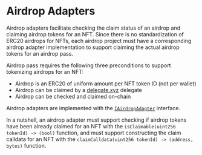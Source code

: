 # Airdrop Adapters

Airdrop adapters facilitate checking the claim status of an airdrop and
claiming airdrop tokens for an NFT. Since there is no standardization of ERC20
airdrops for NFTs, each airdrop project must have a corresponding airdrop
adapter implementation to support claiming the actual airdrop tokens for an
airdrop pass.

Airdrop pass requires the following three preconditions to support tokenizing
airdrops for an NFT:

* Airdrop is an ERC20 of uniform amount per NFT token ID (not per wallet)
* Airdrop can be claimed by a [delegate.xyz](https://delegate.xyz/) delegate
* Airdrop can be checked and claimed on-chain

Airdrop adapters are implemented with the [`IAirdropAdapter`](../src/interfaces/IAirdropAdapter.sol) interface.

In a nutshell, an airdrop adapter must support checking if airdrop tokens have
been already claimed for an NFT with the `isClaimable(uint256 tokenId) -> (bool)`
function, and must support constructing the claim calldata for an NFT with the
`claimCalldata(uint256 tokenId) -> (address, bytes)` function.
